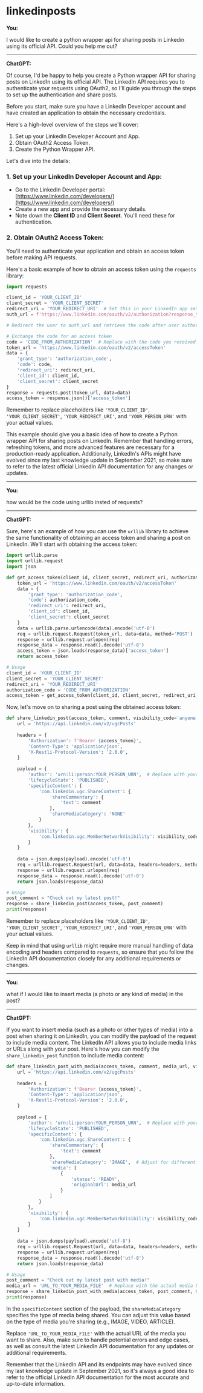 # linkedinposts


**You:**

I would like to create a python wrapper api for sharing posts in Linkedin using its official API. Could you help me out?

* * *

**ChatGPT:**

Of course, I'd be happy to help you create a Python wrapper API for sharing posts on LinkedIn using its official API. The LinkedIn API requires you to authenticate your requests using OAuth2, so I'll guide you through the steps to set up the authentication and share posts.

Before you start, make sure you have a LinkedIn Developer account and have created an application to obtain the necessary credentials.

Here's a high-level overview of the steps we'll cover:

1. Set up your LinkedIn Developer Account and App.
2. Obtain OAuth2 Access Token.
3. Create the Python Wrapper API.

Let's dive into the details:

### 1. Set up your LinkedIn Developer Account and App:

* Go to the LinkedIn Developer portal: [https://www.linkedin.com/developers/](https://www.linkedin.com/developers/)
* Create a new app and provide the necessary details.
* Note down the **Client ID** and **Client Secret**. You'll need these for authentication.

### 2. Obtain OAuth2 Access Token:

You'll need to authenticate your application and obtain an access token before making API requests.

Here's a basic example of how to obtain an access token using the `requests` library:

```python
import requests

client_id = 'YOUR_CLIENT_ID'
client_secret = 'YOUR_CLIENT_SECRET'
redirect_uri = 'YOUR_REDIRECT_URI'  # Set this in your LinkedIn app settings
auth_url = f'https://www.linkedin.com/oauth/v2/authorization?response_type=code&client_id={client_id}&redirect_uri={redirect_uri}&state=YOUR_STATE&scope=w_member_social'

# Redirect the user to auth_url and retrieve the code after user authorization

# Exchange the code for an access token
code = 'CODE_FROM_AUTHORIZATION'  # Replace with the code you received
token_url = 'https://www.linkedin.com/oauth/v2/accessToken'
data = {
    'grant_type': 'authorization_code',
    'code': code,
    'redirect_uri': redirect_uri,
    'client_id': client_id,
    'client_secret': client_secret
}
response = requests.post(token_url, data=data)
access_token = response.json()['access_token']
```



Remember to replace placeholders like `'YOUR_CLIENT_ID'`, `'YOUR_CLIENT_SECRET'`, `'YOUR_REDIRECT_URI'`, and `'YOUR_PERSON_URN'` with your actual values.

This example should give you a basic idea of how to create a Python wrapper API for sharing posts on LinkedIn. Remember that handling errors, refreshing tokens, and more advanced features are necessary for a production-ready application. Additionally, LinkedIn's APIs might have evolved since my last knowledge update in September 2021, so make sure to refer to the latest official LinkedIn API documentation for any changes or updates.

* * *

**You:**

how would be the code using urllib insted of requests?

* * *

**ChatGPT:**

Sure, here's an example of how you can use the `urllib` library to achieve the same functionality of obtaining an access token and sharing a post on LinkedIn. We'll start with obtaining the access token:

```python
import urllib.parse
import urllib.request
import json

def get_access_token(client_id, client_secret, redirect_uri, authorization_code):
    token_url = 'https://www.linkedin.com/oauth/v2/accessToken'
    data = {
        'grant_type': 'authorization_code',
        'code': authorization_code,
        'redirect_uri': redirect_uri,
        'client_id': client_id,
        'client_secret': client_secret
    }
    data = urllib.parse.urlencode(data).encode('utf-8')
    req = urllib.request.Request(token_url, data=data, method='POST')
    response = urllib.request.urlopen(req)
    response_data = response.read().decode('utf-8')
    access_token = json.loads(response_data)['access_token']
    return access_token

# Usage
client_id = 'YOUR_CLIENT_ID'
client_secret = 'YOUR_CLIENT_SECRET'
redirect_uri = 'YOUR_REDIRECT_URI'
authorization_code = 'CODE_FROM_AUTHORIZATION'
access_token = get_access_token(client_id, client_secret, redirect_uri, authorization_code)
```

Now, let's move on to sharing a post using the obtained access token:

```python
def share_linkedin_post(access_token, comment, visibility_code='anyone'):
    url = 'https://api.linkedin.com/v2/ugcPosts'
    
    headers = {
        'Authorization': f'Bearer {access_token}',
        'Content-Type': 'application/json',
        'X-Restli-Protocol-Version': '2.0.0',
    }
    
    payload = {
        'author': 'urn:li:person:YOUR_PERSON_URN',  # Replace with your LinkedIn URN
        'lifecycleState': 'PUBLISHED',
        'specificContent': {
            'com.linkedin.ugc.ShareContent': {
                'shareCommentary': {
                    'text': comment
                },
                'shareMediaCategory': 'NONE'
            }
        },
        'visibility': {
            'com.linkedin.ugc.MemberNetworkVisibility': visibility_code
        }
    }
    
    data = json.dumps(payload).encode('utf-8')
    req = urllib.request.Request(url, data=data, headers=headers, method='POST')
    response = urllib.request.urlopen(req)
    response_data = response.read().decode('utf-8')
    return json.loads(response_data)

# Usage
post_comment = "Check out my latest post!"
response = share_linkedin_post(access_token, post_comment)
print(response)
```

Remember to replace placeholders like `'YOUR_CLIENT_ID'`, `'YOUR_CLIENT_SECRET'`, `'YOUR_REDIRECT_URI'`, and `'YOUR_PERSON_URN'` with your actual values.

Keep in mind that using `urllib` might require more manual handling of data encoding and headers compared to `requests`, so ensure that you follow the LinkedIn API documentation closely for any additional requirements or changes.

* * *

**You:**

what if I would like to insert media (a photo or any kind of media) in the post?

* * *

**ChatGPT:**

If you want to insert media (such as a photo or other types of media) into a post when sharing it on LinkedIn, you can modify the payload of the request to include media content. The LinkedIn API allows you to include media links or URLs along with your post. Here's how you can modify the `share_linkedin_post` function to include media content:

```python
def share_linkedin_post_with_media(access_token, comment, media_url, visibility_code='anyone'):
    url = 'https://api.linkedin.com/v2/ugcPosts'
    
    headers = {
        'Authorization': f'Bearer {access_token}',
        'Content-Type': 'application/json',
        'X-Restli-Protocol-Version': '2.0.0',
    }
    
    payload = {
        'author': 'urn:li:person:YOUR_PERSON_URN',  # Replace with your LinkedIn URN
        'lifecycleState': 'PUBLISHED',
        'specificContent': {
            'com.linkedin.ugc.ShareContent': {
                'shareCommentary': {
                    'text': comment
                },
                'shareMediaCategory': 'IMAGE',  # Adjust for different media types
                'media': [
                    {
                        'status': 'READY',
                        'originalUrl': media_url
                    }
                ]
            }
        },
        'visibility': {
            'com.linkedin.ugc.MemberNetworkVisibility': visibility_code
        }
    }
    
    data = json.dumps(payload).encode('utf-8')
    req = urllib.request.Request(url, data=data, headers=headers, method='POST')
    response = urllib.request.urlopen(req)
    response_data = response.read().decode('utf-8')
    return json.loads(response_data)

# Usage
post_comment = "Check out my latest post with media!"
media_url = 'URL_TO_YOUR_MEDIA_FILE'  # Replace with the actual media URL
response = share_linkedin_post_with_media(access_token, post_comment, media_url)
print(response)
```

In the `specificContent` section of the payload, the `shareMediaCategory` specifies the type of media being shared. You can adjust this value based on the type of media you're sharing (e.g., IMAGE, VIDEO, ARTICLE).

Replace `'URL_TO_YOUR_MEDIA_FILE'` with the actual URL of the media you want to share. Also, make sure to handle potential errors and edge cases, as well as consult the latest LinkedIn API documentation for any updates or additional requirements.

Remember that the LinkedIn API and its endpoints may have evolved since my last knowledge update in September 2021, so it's always a good idea to refer to the official LinkedIn API documentation for the most accurate and up-to-date information.